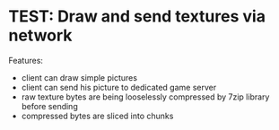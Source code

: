 # TEST: Draw and send textures via network

Features:
- client can draw simple pictures
- client can send his picture to dedicated game server
- raw texture bytes are being looselessly compressed by 7zip library before sending
- compressed bytes are sliced into chunks
